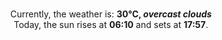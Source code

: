 <p  align="center"><br/>Currently, the weather is: <b> 30°C, <i>overcast clouds</i></b></br>Today, the sun rises at <b>06:10</b> and sets at <b>17:57</b>.</p>